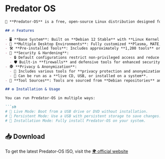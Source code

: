 # Predator OS

```markdown
🚀 **Predator-OS** is a free, open-source Linux distribution designed for **penetration testing**, **ethical hacking**, **privacy**, and **security hardening**. It is a community-driven project developed in 2021 by **Hossein Seilani**, who is also known for creating **Emperor-OS, Hubuntu, and Little-Psycho Linux**.

## 🔥 Features

- 🖥️ **Base System**: Built on **Debian 12 Stable** with **Linux Kernel 6.6.15 LTS**.
- 🎨 **Multiple Desktop Environments**: Fully customized **Plasma, MATE, LXQT, and LXDE** desktops with a specialized menu.
- 🛠️ **Pre-installed Tools**: Includes approximately **1,200 tools** organized into **40 categories** and **9 modes**.
- 🔐 **Security & Hardening**:
  - 🔒 Default configurations restrict non-privileged access and reduce the attack surface.
  - 🛡️ Built-in **firewalls** and defensive tools for enhanced security.
- 🕵️ **Privacy & Anonymization**:
  - 🛑 Includes various tools for **privacy protection and anonymization**.
  - 💾 Can be run as a **live CD, USB, or installed on a system**.
- 📌 **Tool Sources**: Tools are sourced from **Debian repositories** and **GitHub pages**.

## ⚙️ Installation & Usage

You can run Predator-OS in multiple ways:

```sh
# 🚀 Live Mode: Boot from a USB drive or DVD without installation.
# 🔄 Persistent Mode: Use a USB with persistent storage to save changes.
# 💾 Installation Mode: Fully install Predator-OS on your system.
```

## 📥 Download

To get the latest Predator-OS ISO, visit the [🌍 official website](https://predator-os.ir/download/#Header_wrapper)



